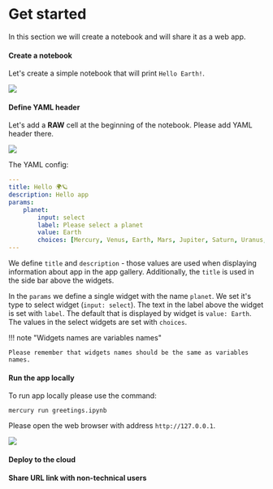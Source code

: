 <h1> Get started </h1>

In this section we will create a notebook and will share it as a web app.

#### Create a notebook

Let's create a simple notebook that will print `Hello Earth!`.

![](../media/create_notebook.png)

#### Define YAML header

Let's add a **RAW** cell at the beginning of the notebook. Please add YAML header there.

![](../media/notebook_with_yaml.png)


The YAML config:

```yaml
---
title: Hello 🌍🪐
description: Hello app
params:
    planet:
        input: select
        label: Please select a planet
        value: Earth
        choices: [Mercury, Venus, Earth, Mars, Jupiter, Saturn, Uranus, Neptune]
---
```

We define `title` and `description` - those values are used when displaying information about app in the app gallery. Additionally, the `title` is used in the side bar above the widgets.

In the `params` we define a single widget with the name `planet`. We set it's type to select widget (`input: select`). The text in the label above the widget is set with `label`. The default that is displayed by widget is `value: Earth`. The values in the select widgets are set with `choices`.

!!! note "Widgets names are variables names" 

    Please remember that widgets names should be the same as variables names. 

#### Run the app locally

To run app locally please use the command:

```
mercury run greetings.ipynb
```

Please open the web browser with address `http://127.0.0.1`.

![](../media/app_running_locally.png)

#### Deploy to the cloud


#### Share URL link  with non-technical users